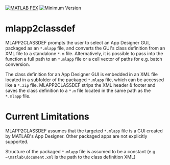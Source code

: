 [![MATLAB FEX](https://img.shields.io/badge/MATLAB%20FEX-mlapp2classdef-brightgreen.svg)](http://www.mathworks.com/matlabcentral/fileexchange/56237-mlapp2classdef) ![Minimum Version](https://img.shields.io/badge/Requires-R2009b%20%28v7.9%29-orange.svg)

# mlapp2classdef

MLAPP2CLASSDEF prompts the user to select an App Designer GUI, packaged as an `*.mlapp` file, and converts the GUI's class definition from an XML file to a standalone `*.m` file. Alternatively, it is possible to pass into the function a full path to an `*.mlapp` file or a cell vector of paths for e.g. batch conversion.

The class definition for an App Designer GUI is embedded in an XML file located in a subfolder of the packaged `*.mlapp` file, which can be accessed like a `*.zip` file. MLAPP2CLASSDEF strips the XML header & footer and saves the class definition to a `*.m` file located in the same path as the `*.mlapp` file.

# Current Limitations

MLAPP2CLASSDEF assumes that the targeted `*.mlapp` file is a GUI created by MATLAB's App Designer. Other packaged apps are not explicitly supported.

Structure of the packaged `*.mlapp` file is assumed to be a constant (e.g. `~\matlab\document.xml` is the path to the class definition XML)
